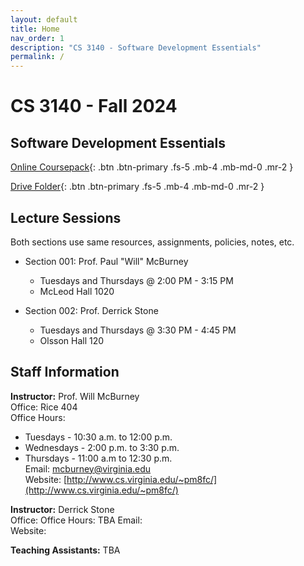 ```yaml
---
layout: default
title: Home
nav_order: 1
description: "CS 3140 - Software Development Essentials"
permalink: /
---
```


# CS 3140 - Fall 2024
## Software Development Essentials

[Online Coursepack](http://sde-course.com){: .btn .btn-primary .fs-5 .mb-4 .mb-md-0 .mr-2 }

[Drive Folder](https://drive.google.com/drive/folders/1kOugthKDDMWz5P7eXwM_H6wlg-Z2X68A?usp=drive_link){: .btn .btn-primary .fs-5 .mb-4 .mb-md-0 .mr-2 }

## Lecture Sessions

Both sections use same resources, assignments, policies, notes, etc.

* Section 001: Prof. Paul "Will" McBurney
  * Tuesdays and Thursdays @ 2:00 PM - 3:15 PM
  * McLeod Hall 1020

* Section 002: Prof. Derrick Stone
  * Tuesdays and Thursdays @ 3:30 PM - 4:45 PM
  * Olsson Hall 120


## Staff Information

__Instructor:__ Prof. Will McBurney    
Office: Rice 404  
Office Hours:
* Tuesdays - 10:30 a.m. to 12:00 p.m.
* Wednesdays - 2:00 p.m. to 3:30 p.m.
* Thursdays - 11:00 a.m to 12:30 p.m.  
Email: [mcburney@virginia.edu](mailto:mcburney@virginia.edu)      
Website: [http://www.cs.virginia.edu/~pm8fc/](http://www.cs.virginia.edu/~pm8fc/) 

__Instructor:__ Derrick Stone   
Office: 
Office Hours: TBA
  Email:      
  Website: 


__Teaching Assistants:__ TBA
